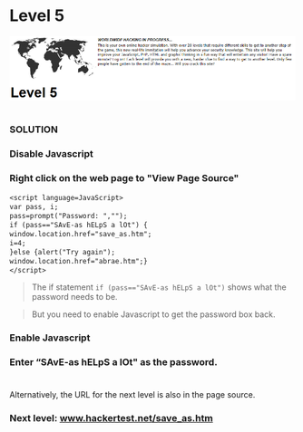 # Level 5

![Alt text](level5.PNG?raw=true)

#
### SOLUTION
 
### Disable Javascript
### Right click on the web page to "View Page Source"

	<script language=JavaScript>
	var pass, i;
	pass=prompt("Password: ","");
	if (pass=="SAvE-as hELpS a lOt") {
	window.location.href="save_as.htm";
	i=4;
	}else {alert("Try again");
	window.location.href="abrae.htm";}
	</script>


> The if statement `if (pass=="SAvE-as hELpS a lOt")` shows what the password needs to be.

> But you need to enable Javascript to get the password box back.

### Enable Javascript

### Enter “SAvE-as hELpS a lOt" as the password.

#
Alternatively, the URL for the next level is also in the page source.

### Next level: www.hackertest.net/save_as.htm
